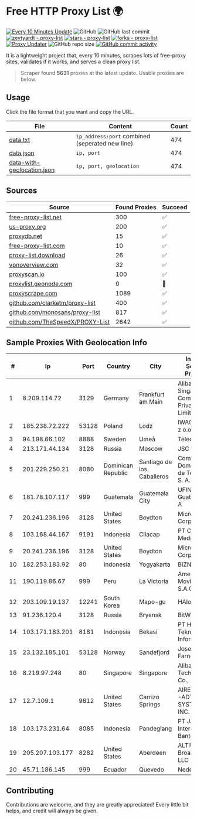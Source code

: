 
# Free HTTP Proxy List 🌍

[![Every 10 Minutes Update](https://github.com/mertguvencli/http-proxy-list/actions/workflows/main.yml/badge.svg?branch=main)](https://github.com/mertguvencli/http-proxy-list/actions/workflows/main.yml)
![GitHub](https://img.shields.io/github/license/mertguvencli/http-proxy-list)
![GitHub last commit](https://img.shields.io/github/last-commit/mertguvencli/http-proxy-list)
[![zevtyardt - proxy-list](https://img.shields.io/static/v1?label=zevtyardt&message=proxy-list&color=blue&logo=github)](https://github.com/zevtyardt/proxy-list "Go to GitHub repo")
[![stars - proxy-list](https://img.shields.io/github/stars/zevtyardt/proxy-list?style=social)](https://github.com/zevtyardt/proxy-list)
[![forks - proxy-list](https://img.shields.io/github/forks/zevtyardt/proxy-list?style=social)](https://github.com/zevtyardt/proxy-list)
[![Proxy Updater](https://github.com/zevtyardt/proxy-list/workflows/Proxy%20Updater/badge.svg)](https://github.com/zevtyardt/proxy-list/actions?query=workflow:"Proxy+Updater")
![GitHub repo size](https://img.shields.io/github/repo-size/zevtyardt/proxy-list)
[![GitHub commit activity](https://img.shields.io/github/commit-activity/m/zevtyardt/proxy-list?logo=commits)](https://github.com/zevtyardt/proxy-list/commits/main)

It is a lightweight project that, every 10 minutes, scrapes lots of free-proxy sites, validates if it works, and serves a clean proxy list.

> Scraper found **5631** proxies at the latest update. Usable proxies are below.

## Usage

Click the file format that you want and copy the URL.

|File|Content|Count|
|----|-------|-----|
|[data.txt](https://raw.githubusercontent.com/mertguvencli/http-proxy-list/main/proxy-list/data.txt)|`ip_address:port` combined (seperated new line)|474|
|[data.json](https://raw.githubusercontent.com/mertguvencli/http-proxy-list/main/proxy-list/data.json)|`ip, port`|474|
|[data-with-geolocation.json](https://raw.githubusercontent.com/mertguvencli/http-proxy-list/main/proxy-list/data-with-geolocation.json)|`ip, port, geolocation`|474|

## Sources

|Source|Found Proxies|Succeed|
|------|-------------|-------|
|[free-proxy-list.net](https://free-proxy-list.net)|300|✅|
|[us-proxy.org](https://www.us-proxy.org)|200|✅|
|[proxydb.net](http://proxydb.net)|15|✅|
|[free-proxy-list.com](https://free-proxy-list.com/?page=&port=&type%5B%5D=http&type%5B%5D=https&up_time=0&search=Search)|10|✅|
|[proxy-list.download](https://www.proxy-list.download/HTTP)|26|✅|
|[vpnoverview.com](https://vpnoverview.com/privacy/anonymous-browsing/free-proxy-servers)|32|✅|
|[proxyscan.io](https://www.proxyscan.io)|100|✅|
|[proxylist.geonode.com](https://proxylist.geonode.com/api/proxy-list?limit=300&page=1&sort_by=lastChecked&sort_type=desc&protocols=http,https)|0|🚫|
|[proxyscrape.com](https://api.proxyscrape.com/v2/?request=displayproxies&protocol=http&timeout=10000&country=all&ssl=all&anonymity=all)|1089|✅|
|[github.com/clarketm/proxy-list](https://raw.githubusercontent.com/clarketm/proxy-list/master/proxy-list-raw.txt)|400|✅|
|[github.com/monosans/proxy-list](https://raw.githubusercontent.com/monosans/proxy-list/main/proxies/http.txt)|817|✅|
|[github.com/TheSpeedX/PROXY-List](https://raw.githubusercontent.com/TheSpeedX/PROXY-List/master/http.txt)|2642|✅|


## Sample Proxies With Geolocation Info

|#|Ip|Port|Country|City|Internet Service Provider|
|-|--|----|-------|----|-------------------------|
|1|8.209.114.72|3129|Germany|Frankfurt am Main|Alibaba.com Singapore E-Commerce Private Limited|
|2|185.238.72.222|53128|Poland|Lodz|IWACOM Sp. z o.o.|
|3|94.198.66.102|8888|Sweden|Umeå|Telecom3|
|4|213.171.44.134|3128|Russia|Moscow|JSC Comcor|
|5|201.229.250.21|8080|Dominican Republic|Santiago de los Caballeros|Compañía Dominicana de Teléfonos S. A.|
|6|181.78.107.117|999|Guatemala|Guatemala City|UFINET Guatemala S. A|
|7|20.241.236.196|3128|United States|Boydton|Microsoft Corporation|
|8|103.168.44.167|9191|Indonesia|Cilacap|PT CYB Media Group|
|9|20.241.236.196|3128|United States|Boydton|Microsoft Corporation|
|10|182.253.183.92|80|Indonesia|Yogyakarta|BIZNET|
|11|190.119.86.67|999|Peru|La Victoria|America Movil Peru S.A.C.|
|12|203.109.19.137|12241|South Korea|Mapo-gu|HAIonNet|
|13|91.236.120.4|3128|Russia|Bryansk|BitWeb LLC|
|14|103.171.183.201|8181|Indonesia|Bekasi|PT Hayat Teknologi Informatika|
|15|23.132.185.101|53128|Norway|Sandefjord|Joseph Farnell|
|16|8.219.97.248|80|Singapore|Singapore|Alibaba (US) Technology Co., Ltd.|
|17|12.7.109.1|9812|United States|Carrizo Springs|AIRESPRING-ADT SYSTEMS, INC.|
|18|103.173.231.64|8085|Indonesia|Pandeglang|PT Jaringan Internet Banten|
|19|205.207.103.177|8282|United States|Aberdeen|ALTIUS Broadband, LLC|
|20|45.71.186.145|999|Ecuador|Quevedo|Nedetel S.A.|



## Contributing

Contributions are welcome, and they are greatly appreciated! Every
little bit helps, and credit will always be given.

